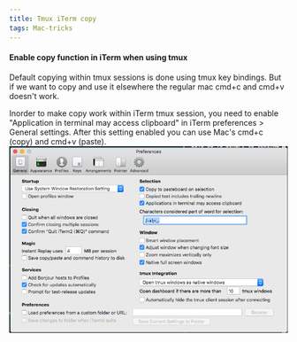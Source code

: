 ```yaml
---
title: Tmux iTerm copy
tags: Mac-tricks
---
```


#### Enable copy function in iTerm when using tmux
Default copying within tmux sessions is done using tmux key
bindings. But if we want to copy and use it elsewhere the regular mac
cmd+c and cmd+v doesn't work.

Inorder to make copy work within iTerm tmux session, you need to enable "Application in
terminal may access clipboard" in iTerm preferences > General
settings. After this setting enabled you can use Mac's cmd+c (copy) and
cmd+v (paste).
![enable-clipboard-iterm-tmux](/assets/iterm-tmux-copy.png)
